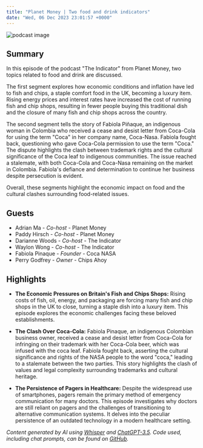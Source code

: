```yaml
---
title: "Planet Money | Two food and drink indicators"
date: "Wed, 06 Dec 2023 23:01:57 +0000"
---
```


![podcast image](https://media.npr.org/assets/img/2022/10/24/pm_new_tile_2022_sq-b4af5aab11c84cfae38eafa1db74a6da943d4e7f.jpg?s=1400&c=66&f=jpg)

## Summary

In this episode of the podcast "The Indicator" from Planet Money, two topics related to food and drink are discussed. 

The first segment explores how economic conditions and inflation have led to fish and chips, a staple comfort food in the UK, becoming a luxury item. Rising energy prices and interest rates have increased the cost of running fish and chip shops, resulting in fewer people buying this traditional dish and the closure of many fish and chip shops across the country.

The second segment tells the story of Fabiola Piñaque, an indigenous woman in Colombia who received a cease and desist letter from Coca-Cola for using the term "Coca" in her company name, Coca-Nasa. Fabiola fought back, questioning who gave Coca-Cola permission to use the term "Coca." The dispute highlights the clash between trademark rights and the cultural significance of the Coca leaf to indigenous communities. The issue reached a stalemate, with both Coca-Cola and Coca-Nasa remaining on the market in Colombia. Fabiola's defiance and determination to continue her business despite persecution is evident.

Overall, these segments highlight the economic impact on food and the cultural clashes surrounding food-related issues.

## Guests

- Adrian Ma - _Co-host_ - Planet Money
- Paddy Hirsch - _Co-host_ - Planet Money
- Darianne Woods - _Co-host_ - The Indicator
- Waylon Wong - _Co-host_ - The Indicator
- Fabiola Pinaque - _Founder_ - Coca NASA
- Perry Godfrey - _Owner_ - Chips Ahoy

## Highlights

- **The Economic Pressures on Britain's Fish and Chips Shops:** Rising costs of fish, oil, energy, and packaging are forcing many fish and chip shops in the UK to close, turning a staple dish into a luxury item. This episode explores the economic challenges facing these beloved establishments. 

- **The Clash Over Coca-Cola:** Fabiola Pinaque, an indigenous Colombian business owner, received a cease and desist letter from Coca-Cola for infringing on their trademark with her Coca-Cola beer, which was infused with the coca leaf. Fabiola fought back, asserting the cultural significance and rights of the NASA people to the word "coca," leading to a stalemate between the two parties. This story highlights the clash of values and legal complexity surrounding trademarks and cultural heritage.

- **The Persistence of Pagers in Healthcare:** Despite the widespread use of smartphones, pagers remain the primary method of emergency communication for many doctors. This episode investigates why doctors are still reliant on pagers and the challenges of transitioning to alternative communication systems. It delves into the peculiar persistence of an outdated technology in a modern healthcare setting.

_Content generated by AI using [Whisper](https://openai.com/research/whisper) and [ChatGPT-3.5](https://openai.com/blog/chatgpt). Code used, including chat prompts, can be found on [GitHub](https://github.com/dustinbrownman/podcast-parser/blob/main/app/functions.py)._
